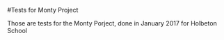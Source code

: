 #Tests for Monty Project

Those are tests for the Monty Porject, done in January 2017 for Holbeton School
